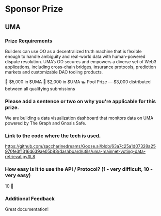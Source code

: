 # Sponsor Prize

## UMA

### Prize Requirements

Builders can use OO as a decentralized truth machine that is flexible enough to handle ambiguity and real-world data with human-powered dispute resolution. UMA’s OO secures and empowers a diverse set of Web3 applications, including cross-chain bridges, insurance protocols, prediction markets and customizable DAO tooling products.

🥇 $5,000 in $UMA
🥈 $2,000 in $UMA
🏊 Pool Prize — $3,000 distributed between all qualifying submissions

### Please add a sentence or two on why you're applicable for this prize.

We are building a data visualization dashboard that monitors data on UMA powered by The Graph and Gnosis Safe.

### Link to the code where the tech is used.

https://github.com/saccharinedreams/Goose.ai/blob/63a7c25a1d07328a25970fe3f1316d639ae05b83/dashboard/utils/uma-mainnet-voting-data-retrieval.py#L8

### How easy is it to use the API / Protocol? (1 - very difficult, 10 - very easy)

10 🌟

### Additional Feedback

Great documentation!

